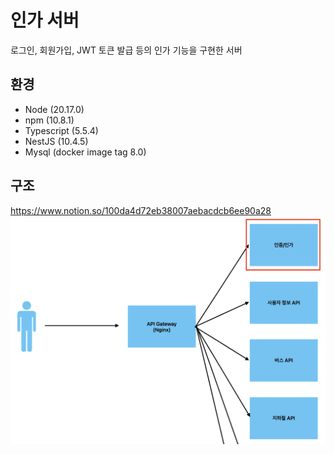 # 인가 서버

로그인, 회원가입, JWT 토큰 발급 등의 인가 기능을 구현한 서버

## 환경

-   Node (20.17.0)
-   npm (10.8.1)
-   Typescript (5.5.4)
-   NestJS (10.4.5)
-   Mysql (docker image tag 8.0)

## 구조

https://www.notion.so/100da4d72eb38007aebacdcb6ee90a28
<img src="./architecture.png">
